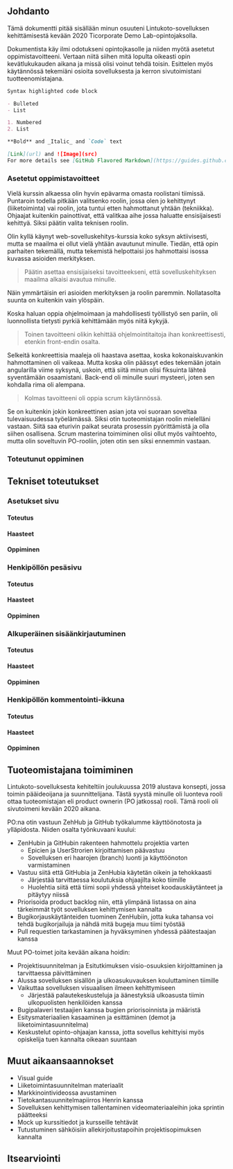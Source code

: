 ## Johdanto

Tämä dokumentti pitää sisällään minun osuuteni Lintukoto-sovelluksen kehittämisestä kevään 2020 Ticorporate Demo Lab-opintojaksolla. 

Dokumentista käy ilmi odotukseni opintojkasolle ja niiden myötä asetetut oppimistavoitteeni. Vertaan niitä siihen mitä lopulta oikeasti opin kevätlukukauden aikana ja missä olisi voinut tehdä toisin. Esittelen myös käytännössä tekemiäni osioita sovelluksesta ja kerron sivutoimistani tuotteenomistajana.

```markdown
Syntax highlighted code block

- Bulleted
- List

1. Numbered
2. List

**Bold** and _Italic_ and `Code` text

[Link](url) and ![Image](src)
For more details see [GitHub Flavored Markdown](https://guides.github.com/features/mastering-markdown/).
```


### Asetetut oppimistavoitteet

Vielä kurssin alkaessa olin hyvin epävarma omasta roolistani tiimissä. Puntaroin todella pitkään valitsenko roolin, jossa olen jo kehittynyt (liiketoiminta) vai roolin, jota tuntui etten hahmottanut yhtään (tekniikka). Ohjaajat kuitenkin painottivat, että valitkaa aihe jossa haluatte ensisijaisesti kehittyä. Siksi päätin valita teknisen roolin.

Olin kyllä käynyt web-sovelluskehitys-kurssia koko syksyn aktiivisesti, mutta se maailma ei ollut vielä yhtään avautunut minulle. Tiedän, että opin parhaiten tekemällä, mutta tekemistä helpottaisi jos hahmottaisi isossa kuvassa asioiden merkityksen.
>Päätin asettaa ensisijaiseksi tavoitteekseni, että sovelluskehityksen maailma alkaisi avautua minulle. 

Näin ymmärtäisin eri asioiden merkityksen ja roolin paremmin. Nollatasolta suunta on kuitenkin vain ylöspäin.

Koska haluan oppia ohjelmoimaan ja mahdollisesti työllistyö sen pariin, oli luonnollista tietysti pyrkiä kehittämään myös niitä kykyjä.
>Toinen tavoitteeni olikin kehittää ohjelmointitaitoja ihan konkreettisesti, etenkin front-endin osalta. 

Selkeitä konkreettisia maaleja oli haastava asettaa, koska kokonaiskuvankin hahmottaminen oli vaikeaa. Mutta koska olin päässyt edes tekemään jotain angularilla viime syksynä, uskoin, että siitä minun olisi fiksuinta lähteä syventämään osaamistani. Back-end oli minulle suuri mysteeri, joten sen kohdalla rima oli alempana.

>Kolmas tavoitteeni oli oppia scrum käytännössä. 

Se on kuitenkin jokin konkreettinen asian jota voi suoraan soveltaa tulevaisuudessa työelämässä. Siksi otin tuoteomistajan roolin mielelläni vastaan. Siitä saa eturivin paikat seurata prosessin pyörittämistä ja olla siihen osallisena. Scrum masterina toimiminen olisi ollut myös vaihtoehto, mutta olin soveltuvin PO-rooliin, joten otin sen siksi ennemmin vastaan.


### Toteutunut oppiminen


## Tekniset toteutukset

### Asetukset sivu

#### Toteutus

#### Haasteet

#### Oppiminen



### Henkipöllön pesäsivu

#### Toteutus

#### Haasteet

#### Oppiminen



### Alkuperäinen sisäänkirjautuminen

#### Toteutus

#### Haasteet

#### Oppiminen



### Henkipöllön kommentointi-ikkuna

#### Toteutus

#### Haasteet

#### Oppiminen



## Tuoteomistajana toimiminen
Lintukoto-sovelluksesta kehiteltiin joulukuussa 2019 alustava konsepti, jossa toimin pääideoijana ja suunnittelijana. Tästä syystä minulle oli luonteva rooli ottaa tuoteomistajan eli product ownerin (PO jatkossa) rooli. Tämä rooli oli sivutoimeni kevään 2020 aikana.

PO:na otin vastuun ZehHub ja GitHub työkalumme käyttöönotosta ja ylläpidosta. Niiden osalta työnkuvaani kuului:
* ZenHubin ja GitHubin rakenteen hahmottelu projektia varten
  * Epicien ja UserStrorien kirjoittamisen päävastuu 
  * Sovelluksen eri haarojen (branch) luonti ja käyttöönoton varmistaminen
* Vastuu siitä että GitHubia ja ZenHubia käytetän oikein ja tehokkaasti
  * Järjestää tarvittaessa koulutuksia ohjaajilta koko tiimille
  * Huolehtia siitä että tiimi sopii yhdessä yhteiset koodauskäytänteet ja pitäytyy niissä
* Priorisoida product backlog niin, että ylimpänä listassa on aina tärkeimmät työt sovelluksen kehittymisen kannalta
* Bugikorjauskäytänteiden tuominen ZenHubiin, jotta kuka tahansa voi tehdä bugikorjailuja ja nähdä mitä bugeja muu tiimi työstää
* Pull requestien tarkastaminen ja hyväksyminen yhdessä päätestaajan kanssa

Muut PO-toimet joita kevään aikana hoidin:
* Projektisuunnitelman ja Esitutkimuksen visio-osuuksien kirjoittaminen ja tarvittaessa päivittäminen
* Alussa sovelluksen sisällön ja ulkoasukuvauksen kouluttaminen tiimille
* Vaikuttaa sovelluksen visuaalisen ilmeen kehittymiseen
  * Järjestää palautekeskusteluja ja äänestyksiä ulkoasusta tiimin ulkopuolisten henkilöiden kanssa
* Bugipalaveri testaajien kanssa bugien priorisoinnista ja määristä
* Esitysmateriaalien kasaaminen ja esittäminen (demot ja liiketoimintasuunnitelma)
* Keskustelut opinto-ohjaajan kanssa, jotta sovellus kehittyisi myös opiskelija tuen kannalta oikeaan suuntaan


## Muut aikaansaannokset

* Visual guide
* Liiketoimintasuunnitelman materiaalit
* Markkinointivideossa avustaminen
* Tietokantasuunnitelmapiirros Henrin kanssa
* Sovelluksen kehittymisen tallentaminen videomateriaaleihin joka sprintin päätteeksi
* Mock up kurssitiedot ja kursseille tehtävät
* Tutustuminen sähköisiin allekirjoitustapoihin projektisopimuksen kannalta

## Itsearviointi
